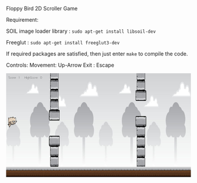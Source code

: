 Floppy Bird 2D Scroller Game

Requirement:

SOIL image loader library : `sudo apt-get install libsoil-dev`

Freeglut : `sudo apt-get install freeglut3-dev`

If required packages are satisfied, then just enter `make` to compile the code.

Controls:
Movement: Up-Arrow Exit : Escape

![Alt text](/WorkOut/temp_files/floppy.jpg?raw=true "floppy")
